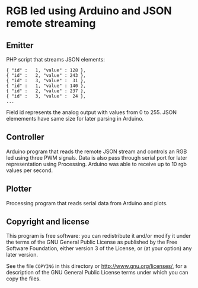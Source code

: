 RGB led using Arduino and JSON remote streaming
===============================================


Emitter
-------

PHP script that streams JSON elements:

```
{ "id" :   1, "value" : 128 },
{ "id" :   2, "value" : 243 },
{ "id" :   3, "value" :  31 },
{ "id" :   1, "value" : 140 },
{ "id" :   2, "value" : 237 },
{ "id" :   3, "value" :  24 },
...
```

Field id represents the analog output with values from 0 to 255. JSON elemements have same size for later parsing in Arduino.


Controller
----------

Arduino program that reads the remote JSON stream and controls an RGB led using three PWM signals. Data is also pass through serial port for later representation using Processing. Arduino was able to receive up to 10 rgb values per second.


Plotter
-------

Processing program that reads serial data from Arduino and plots.


Copyright and license
---------------------

This program is free software: you can redistribute it and/or modify it under the terms of the GNU General Public License as published by the Free Software Foundation, either version 3 of the License, or (at your option) any later version.

See the file `COPYING` in this directory or  http://www.gnu.org/licenses/, for a description of the GNU General Public License terms under which you can copy the files.
